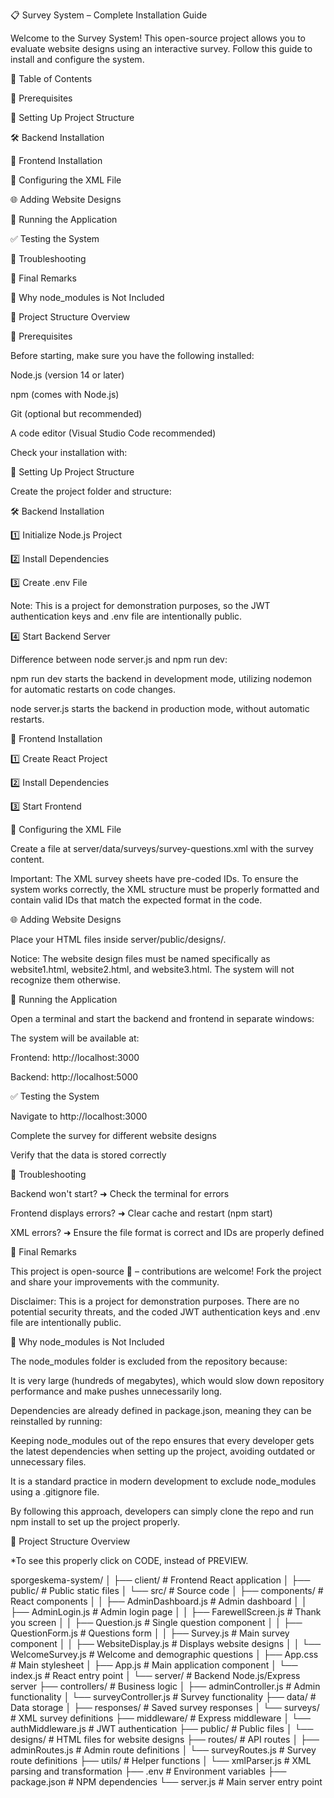 📋 Survey System – Complete Installation Guide

Welcome to the Survey System! This open-source project allows you to evaluate website designs using an interactive survey. Follow this guide to install and configure the system.

📌 Table of Contents

🔧 Prerequisites

📂 Setting Up Project Structure

🛠 Backend Installation

🎨 Frontend Installation

📝 Configuring the XML File

🌐 Adding Website Designs

🚀 Running the Application

✅ Testing the System

🐛 Troubleshooting

📢 Final Remarks

🛑 Why node_modules is Not Included

📁 Project Structure Overview

🔧 Prerequisites

Before starting, make sure you have the following installed:

Node.js (version 14 or later)

npm (comes with Node.js)

Git (optional but recommended)

A code editor (Visual Studio Code recommended)

Check your installation with:

📂 Setting Up Project Structure

Create the project folder and structure:

🛠 Backend Installation

1️⃣ Initialize Node.js Project

2️⃣ Install Dependencies

3️⃣ Create .env File

Note: This is a project for demonstration purposes, so the JWT authentication keys and .env file are intentionally public.

4️⃣ Start Backend Server

Difference between node server.js and npm run dev:

npm run dev starts the backend in development mode, utilizing nodemon for automatic restarts on code changes.

node server.js starts the backend in production mode, without automatic restarts.

🎨 Frontend Installation

1️⃣ Create React Project

2️⃣ Install Dependencies

3️⃣ Start Frontend

📝 Configuring the XML File

Create a file at server/data/surveys/survey-questions.xml with the survey content.

Important: The XML survey sheets have pre-coded IDs. To ensure the system works correctly, the XML structure must be properly formatted and contain valid IDs that match the expected format in the code.

🌐 Adding Website Designs

Place your HTML files inside server/public/designs/.

Notice: The website design files must be named specifically as website1.html, website2.html, and website3.html. The system will not recognize them otherwise.

🚀 Running the Application

Open a terminal and start the backend and frontend in separate windows:

The system will be available at:

Frontend: http://localhost:3000

Backend: http://localhost:5000

✅ Testing the System

Navigate to http://localhost:3000

Complete the survey for different website designs

Verify that the data is stored correctly

🐛 Troubleshooting

Backend won't start? ➜ Check the terminal for errors

Frontend displays errors? ➜ Clear cache and restart (npm start)

XML errors? ➜ Ensure the file format is correct and IDs are properly defined

📢 Final Remarks

This project is open-source 🎉 – contributions are welcome! Fork the project and share your improvements with the community.

Disclaimer: This is a project for demonstration purposes. There are no potential security threats, and the coded JWT authentication keys and .env file are intentionally public.

🛑 Why node_modules is Not Included

The node_modules folder is excluded from the repository because:

It is very large (hundreds of megabytes), which would slow down repository performance and make pushes unnecessarily long.

Dependencies are already defined in package.json, meaning they can be reinstalled by running:

Keeping node_modules out of the repo ensures that every developer gets the latest dependencies when setting up the project, avoiding outdated or unnecessary files.

It is a standard practice in modern development to exclude node_modules using a .gitignore file.

By following this approach, developers can simply clone the repo and run npm install to set up the project properly.

📁 Project Structure Overview

*To see this properly click on CODE, instead of PREVIEW.

sporgeskema-system/
│
├── client/                     # Frontend React application
│   ├── public/                 # Public static files
│   └── src/                    # Source code
│       ├── components/         # React components
│       │   ├── AdminDashboard.js  # Admin dashboard
│       │   ├── AdminLogin.js      # Admin login page
│       │   ├── FarewellScreen.js  # Thank you screen
│       │   ├── Question.js        # Single question component
│       │   ├── QuestionForm.js    # Questions form
│       │   ├── Survey.js          # Main survey component
│       │   ├── WebsiteDisplay.js  # Displays website designs
│       │   └── WelcomeSurvey.js   # Welcome and demographic questions
│       ├── App.css             # Main stylesheet
│       ├── App.js              # Main application component
│       └── index.js            # React entry point
│
└── server/                    # Backend Node.js/Express server
    ├── controllers/           # Business logic
    │   ├── adminController.js # Admin functionality
    │   └── surveyController.js # Survey functionality
    ├── data/                  # Data storage
    │   ├── responses/         # Saved survey responses
    │   └── surveys/           # XML survey definitions
    ├── middleware/            # Express middleware
    │   └── authMiddleware.js  # JWT authentication
    ├── public/                # Public files
    │   └── designs/           # HTML files for website designs
    ├── routes/                # API routes
    │   ├── adminRoutes.js     # Admin route definitions
    │   └── surveyRoutes.js    # Survey route definitions
    ├── utils/                 # Helper functions
    │   └── xmlParser.js       # XML parsing and transformation
    ├── .env                   # Environment variables
    ├── package.json           # NPM dependencies
    └── server.js              # Main server entry point
